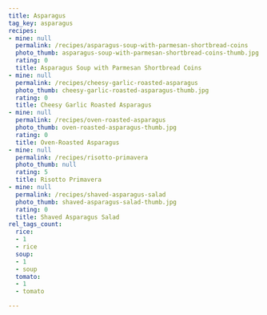 ```yaml
---
title: Asparagus
tag_key: asparagus
recipes:
- mine: null
  permalink: /recipes/asparagus-soup-with-parmesan-shortbread-coins
  photo_thumb: asparagus-soup-with-parmesan-shortbread-coins-thumb.jpg
  rating: 0
  title: Asparagus Soup with Parmesan Shortbread Coins
- mine: null
  permalink: /recipes/cheesy-garlic-roasted-asparagus
  photo_thumb: cheesy-garlic-roasted-asparagus-thumb.jpg
  rating: 0
  title: Cheesy Garlic Roasted Asparagus
- mine: null
  permalink: /recipes/oven-roasted-asparagus
  photo_thumb: oven-roasted-asparagus-thumb.jpg
  rating: 0
  title: Oven-Roasted Asparagus
- mine: null
  permalink: /recipes/risotto-primavera
  photo_thumb: null
  rating: 5
  title: Risotto Primavera
- mine: null
  permalink: /recipes/shaved-asparagus-salad
  photo_thumb: shaved-asparagus-salad-thumb.jpg
  rating: 0
  title: Shaved Asparagus Salad
rel_tags_count:
  rice:
  - 1
  - rice
  soup:
  - 1
  - soup
  tomato:
  - 1
  - tomato

---
```

